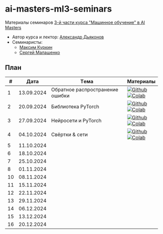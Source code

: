 # ai-masters-ml3-seminars
Материалы семинаров [3-й части курса "Машинное обучение" в AI Masters](https://aimasters.ru/ml3)

* Автор курса и лектор: [Александр Дьяконов](https://github.com/Dyakonov)
* Семинаристы:
  * [Максим Куркин](https://github.com/Fr0do)
  * [Сергей Малашенко](https://github.com/SergeyMalashenko)

## План

|#  |Дата       |Tема                                         |Материалы                                                            
|---|-----------|---------------------------------------------|---------------------------------------------------------------------|
|1  |13.09.2024 |Обратное распространение ошибки              |[![Github](https://img.shields.io/static/v1.svg?logo=github&label=Repo&message=Open%20in%20Github&color=lightgrey)](seminars/01_backprop/seminar01_backprop.ipynb)<br>[![Colab](https://colab.research.google.com/assets/colab-badge.svg)](https://colab.research.google.com/github/SergeyMalashenko/2024-ML3/blob/main/seminars/01_backprop/seminar01_backprop.ipynb)|
|2  |20.09.2024 |Библиотека PyTorch                           |[![Github](https://img.shields.io/static/v1.svg?logo=github&label=Repo&message=Open%20in%20Github&color=lightgrey)](seminars/02_pytorch/seminar02_pytorch.ipynb)<br>[![Colab](https://colab.research.google.com/assets/colab-badge.svg)](https://colab.research.google.com/github/SergeyMalashenko/2024-ML3/blob/main/seminars/02_pytorch/seminar02_pytorch.ipynb)|
|3  |27.09.2024 |Нейросети и PyTorch                          |[![Github](https://img.shields.io/static/v1.svg?logo=github&label=Repo&message=Open%20in%20Github&color=lightgrey)](seminars/03_neuralnetwork/seminar03_neuralnetwork.ipynb)<br>[![Colab](https://colab.research.google.com/assets/colab-badge.svg)](https://colab.research.google.com/github/SergeyMalashenko/2024-ML3/blob/main/seminars/03_neuralnetwork/seminar03_neuralnetwork.ipynb)|
|4  |04.10.2024 |Свёртки & сети                               |[![Github](https://img.shields.io/static/v1.svg?logo=github&label=Repo&message=Open%20in%20Github&color=lightgrey)](seminars/04_convolutions/seminar04_convolutions.ipynb)<br>[![Colab](https://colab.research.google.com/assets/colab-badge.svg)](https://colab.research.google.com/github/SergeyMalashenko/2024-ML3/blob/main/seminars/04_convolutions/seminar04_convolutions.ipynb)|
|5  |11.10.2024 |                                             |                                                                     |
|6  |18.10.2024 |                                             |                                                                     |
|7  |25.10.2024 |                                             |                                                                     |
|8  |01.11.2024 |                                             |                                                                     |
|10 |08.11.2024 |                                             |                                                                     |
|11 |15.11.2024 |                                             |                                                                     |
|12 |22.11.2024 |                                             |                                                                     |
|13 |29.11.2024 |                                             |                                                                     |
|14 |06.12.2024 |                                             |                                                                     |
|15 |13.12.2024 |                                             |                                                                     |
|16 |20.12.2024 |                                             |                                                                     |
